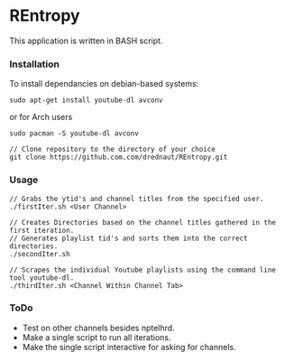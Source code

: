 # REntropy

This application is written in BASH script.

### Installation
To install dependancies on debian-based systems:
```
sudo apt-get install youtube-dl avconv
```
or for Arch users
```
sudo pacman -S youtube-dl avconv
```
```
// Clone repository to the directory of your choice
git clone https://github.com.com/drednaut/REntropy.git 
```

### Usage
```
// Grabs the ytid's and channel titles from the specified user.
./firstIter.sh <User Channel>

// Creates Directories based on the channel titles gathered in the first iteration.
// Generates playlist tid's and sorts them into the correct directories.
./secondIter.sh

// Scrapes the individual Youtube playlists using the command line tool youtube-dl.
./thirdIter.sh <Channel Within Channel Tab>
```

### ToDo
- Test on other channels besides nptelhrd.
- Make a single script to run all iterations.
- Make the single script interactive for asking for channels.
